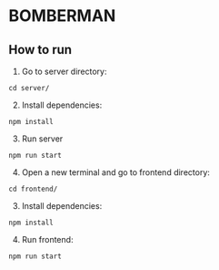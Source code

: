# BOMBERMAN

## How to run
1. Go to server directory:
```
cd server/
```
2. Install dependencies:
```
npm install
```
3. Run server
```
npm run start
```
4. Open a new terminal and go to frontend directory:
```
cd frontend/
```
3. Install dependencies:
```
npm install
```
4. Run frontend: 
```
npm run start
```